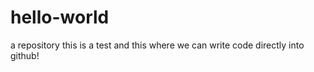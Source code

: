 hello-world
===========

a repository
this is a test and this where we can write code directly into github!
